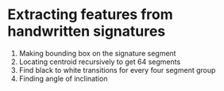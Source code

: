 # Extracting features from handwritten signatures
  
  1. Making bounding box on the signature segment
  2. Locating centroid recursively to get 64 segments
  3. Find black to white transitions for every four segment group
  4. Finding angle of inclination
